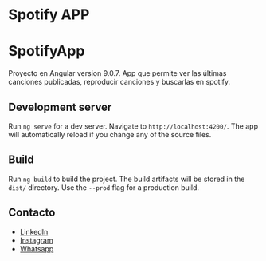 # Spotify APP
# SpotifyApp

Proyecto en Angular version 9.0.7.
App que permite ver las últimas canciones publicadas, reproducir canciones y buscarlas en spotify.

## Development server

Run `ng serve` for a dev server. Navigate to `http://localhost:4200/`. The app will automatically reload if you change any of the source files.

## Build

Run `ng build` to build the project. The build artifacts will be stored in the `dist/` directory. Use the `--prod` flag for a production build.


## Contacto

- [LinkedIn](https://www.linkedin.com/in/juancruzdillon/)
- [Instagram](https://www.instagram.com/juandillon_/)
- [Whatsapp](https://wa.link/bx59rk)
